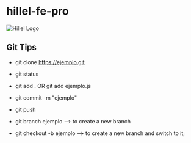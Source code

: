 # hillel-fe-pro

![Hillel Logo](https://tickikids.ams3.cdn.digitaloceanspaces.com/z1.cache/gallery/organizations/3296/icon_social_5aa57f3ca6fe27.72752956.jpg)

## Git Tips

* git clone https://ejemplo.git
* git status
* git add . OR git add ejemplo.js
* git commit -m "ejemplo"
* git push

* git branch ejemplo --> to create a new branch
* git checkout -b ejemplo --> to create a new branch and switch to it;